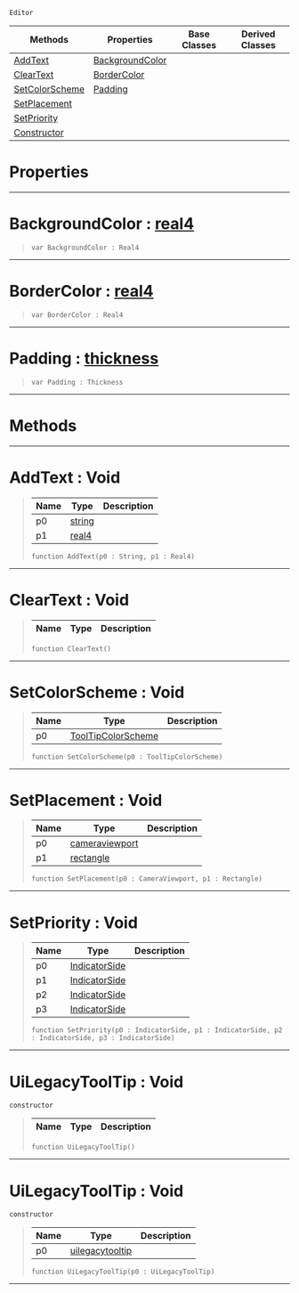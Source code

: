 `Editor`

|Methods|Properties|Base Classes|Derived Classes|
|---|---|---|---|
|[ AddText](https://github.com/PlasmaEngine/PlasmaDocs/tree/master/docs/C%2B%2B/code_reference/class_reference/uilegacytooltip.markdown#addtext-void)|[ BackgroundColor](https://github.com/PlasmaEngine/PlasmaDocs/tree/master/docs/C%2B%2B/code_reference/class_reference/uilegacytooltip.markdown#backgroundcolor-plasma-eng)| | |
|[ ClearText](https://github.com/PlasmaEngine/PlasmaDocs/tree/master/docs/C%2B%2B/code_reference/class_reference/uilegacytooltip.markdown#cleartext-void)|[ BorderColor](https://github.com/PlasmaEngine/PlasmaDocs/tree/master/docs/C%2B%2B/code_reference/class_reference/uilegacytooltip.markdown#bordercolor-plasma-engine)| | |
|[ SetColorScheme](https://github.com/PlasmaEngine/PlasmaDocs/tree/master/docs/C%2B%2B/code_reference/class_reference/uilegacytooltip.markdown#setcolorscheme-void)|[ Padding](https://github.com/PlasmaEngine/PlasmaDocs/tree/master/docs/C%2B%2B/code_reference/class_reference/uilegacytooltip.markdown#padding-plasma-engine-docu)| | |
|[ SetPlacement](https://github.com/PlasmaEngine/PlasmaDocs/tree/master/docs/C%2B%2B/code_reference/class_reference/uilegacytooltip.markdown#setplacement-void)| | | |
|[ SetPriority](https://github.com/PlasmaEngine/PlasmaDocs/tree/master/docs/C%2B%2B/code_reference/class_reference/uilegacytooltip.markdown#setpriority-void)| | | |
|[ Constructor](https://github.com/PlasmaEngine/PlasmaDocs/tree/master/docs/C%2B%2B/code_reference/class_reference/uilegacytooltip.markdown#uilegacytooltip-void)| | | |


 #  Properties


---  
 #  BackgroundColor : [real4](https://github.com/PlasmaEngine/PlasmaDocs/tree/master/docs/C%2B%2B/code_reference/lightning_base_types/real4.markdown)

> 
> ``` lang=cpp, name=Lightning
> var BackgroundColor : Real4


---  
 #  BorderColor : [real4](https://github.com/PlasmaEngine/PlasmaDocs/tree/master/docs/C%2B%2B/code_reference/lightning_base_types/real4.markdown)

> 
> ``` lang=cpp, name=Lightning
> var BorderColor : Real4


---  
 #  Padding : [thickness](https://github.com/PlasmaEngine/PlasmaDocs/tree/master/docs/C%2B%2B/code_reference/class_reference/thickness.markdown)

> 
> ``` lang=cpp, name=Lightning
> var Padding : Thickness


---  
 #  Methods


---  
 #  AddText : Void

> 
> |Name|Type|Description|
> |---|---|---|
> |p0|[string](https://github.com/PlasmaEngine/PlasmaDocs/tree/master/docs/C%2B%2B/code_reference/lightning_base_types/string.markdown)| |
> |p1|[real4](https://github.com/PlasmaEngine/PlasmaDocs/tree/master/docs/C%2B%2B/code_reference/lightning_base_types/real4.markdown)| |
> ``` lang=cpp, name=Lightning
> function AddText(p0 : String, p1 : Real4)
> ``` 


---  
 #  ClearText : Void

> 
> |Name|Type|Description|
> |---|---|---|
> ``` lang=cpp, name=Lightning
> function ClearText()
> ``` 


---  
 #  SetColorScheme : Void

> 
> |Name|Type|Description|
> |---|---|---|
> |p0|[ToolTipColorScheme](https://github.com/PlasmaEngine/PlasmaDocs/tree/master/docs/C%2B%2B/code_reference/enum_reference.markdown#tooltipcolorscheme)| |
> ``` lang=cpp, name=Lightning
> function SetColorScheme(p0 : ToolTipColorScheme)
> ``` 


---  
 #  SetPlacement : Void

> 
> |Name|Type|Description|
> |---|---|---|
> |p0|[cameraviewport](https://github.com/PlasmaEngine/PlasmaDocs/tree/master/docs/C%2B%2B/code_reference/class_reference/cameraviewport.markdown)| |
> |p1|[rectangle](https://github.com/PlasmaEngine/PlasmaDocs/tree/master/docs/C%2B%2B/code_reference/class_reference/rectangle.markdown)| |
> ``` lang=cpp, name=Lightning
> function SetPlacement(p0 : CameraViewport, p1 : Rectangle)
> ``` 


---  
 #  SetPriority : Void

> 
> |Name|Type|Description|
> |---|---|---|
> |p0|[IndicatorSide](https://github.com/PlasmaEngine/PlasmaDocs/tree/master/docs/C%2B%2B/code_reference/enum_reference.markdown#indicatorside)| |
> |p1|[IndicatorSide](https://github.com/PlasmaEngine/PlasmaDocs/tree/master/docs/C%2B%2B/code_reference/enum_reference.markdown#indicatorside)| |
> |p2|[IndicatorSide](https://github.com/PlasmaEngine/PlasmaDocs/tree/master/docs/C%2B%2B/code_reference/enum_reference.markdown#indicatorside)| |
> |p3|[IndicatorSide](https://github.com/PlasmaEngine/PlasmaDocs/tree/master/docs/C%2B%2B/code_reference/enum_reference.markdown#indicatorside)| |
> ``` lang=cpp, name=Lightning
> function SetPriority(p0 : IndicatorSide, p1 : IndicatorSide, p2 : IndicatorSide, p3 : IndicatorSide)
> ``` 


---  
 #  UiLegacyToolTip : Void

 `constructor`

> 
> |Name|Type|Description|
> |---|---|---|
> ``` lang=cpp, name=Lightning
> function UiLegacyToolTip()
> ``` 


---  
 #  UiLegacyToolTip : Void

 `constructor`

> 
> |Name|Type|Description|
> |---|---|---|
> |p0|[uilegacytooltip](https://github.com/PlasmaEngine/PlasmaDocs/tree/master/docs/C%2B%2B/code_reference/class_reference/uilegacytooltip.markdown)| |
> ``` lang=cpp, name=Lightning
> function UiLegacyToolTip(p0 : UiLegacyToolTip)
> ``` 


---  
 

 